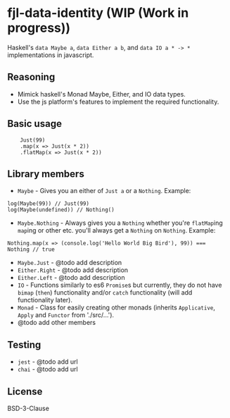 # fjl-data-identity (WIP (Work in progress))
Haskell's `data Maybe a`, `data Either a b`, and `data IO a * -> *` implementations in javascript.

## Reasoning
- Mimick haskell's Monad Maybe, Either, and IO data types.
- Use the js platform's features to implement the required functionality.

## Basic usage
```
    Just(99)
    .map(x => Just(x * 2))
    .flatMap(x => Just(x * 2))
```

## Library members
- `Maybe` - Gives you an either of `Just a` or a `Nothing`.  Example:
```
log(Maybe(99)) // Just(99)
log(Maybe(undefined)) // Nothing()
```
- `Maybe.Nothing` - Always gives you a `Nothing` whether you're `flatMap`ing `map`ing or other etc. you'll always 
get a `Nothing` on `Nothing`.  Example:
```
Nothing.map(x => (console.log('Hello World Big Bird'), 99)) === Nothing // true
``` 
- `Maybe.Just` - @todo add description
- `Either.Right` - @todo add description
- `Either.Left` - @todo add description
- `IO` - Functions similarly to es6 `Promise`s but currently, they do not have `bimap` (`then`) functionality
and/or `catch` functionality (will add functionality later).
- `Monad` - Class for easily creating other monads (inherits `Applicative`, `Apply` and `Functor` from './src/...'). 
- @todo add other members

## Testing
- `jest` - @todo add url 
- `chai` - @todo add url

## License
BSD-3-Clause
